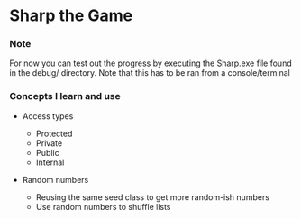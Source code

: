# Sharp the Game

### Note 

For now you can test out the progress by executing the Sharp.exe file found in the debug/ directory. Note that this has to be ran from a console/terminal

### Concepts I learn and use

* Access types
  * Protected
  * Private
  * Public
  * Internal

* Random numbers
  * Reusing the same seed class to get more random-ish numbers
  * Use random numbers to shuffle lists
  

